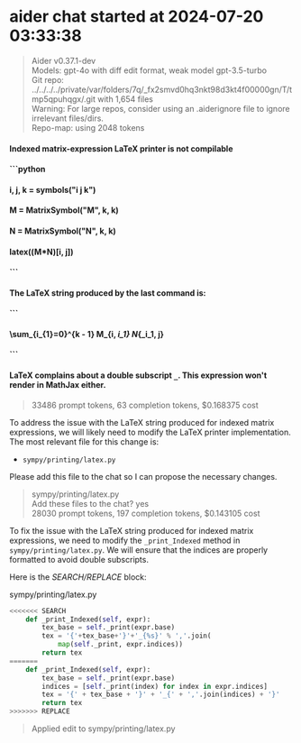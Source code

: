 
# aider chat started at 2024-07-20 03:33:38

> Aider v0.37.1-dev  
> Models: gpt-4o with diff edit format, weak model gpt-3.5-turbo  
> Git repo: ../../../../private/var/folders/7q/_fx2smvd0hq3nkt98d3kt4f00000gn/T/tmp5qpuhqgx/.git with 1,654 files  
> Warning: For large repos, consider using an .aiderignore file to ignore irrelevant files/dirs.  
> Repo-map: using 2048 tokens  

#### Indexed matrix-expression LaTeX printer is not compilable  
#### ```python  
#### i, j, k = symbols("i j k")  
#### M = MatrixSymbol("M", k, k)  
#### N = MatrixSymbol("N", k, k)  
#### latex((M*N)[i, j])  
#### ```  
####   
#### The LaTeX string produced by the last command is:  
#### ```  
#### \sum_{i_{1}=0}^{k - 1} M_{i, _i_1} N_{_i_1, j}  
#### ```  
#### LaTeX complains about a double subscript `_`. This expression won't render in MathJax either.  
> 33486 prompt tokens, 63 completion tokens, $0.168375 cost  

To address the issue with the LaTeX string produced for indexed matrix expressions, we will likely need to modify the LaTeX printer implementation. The most relevant file for this change is:

- `sympy/printing/latex.py`

Please add this file to the chat so I can propose the necessary changes.

> sympy/printing/latex.py  
> Add these files to the chat? yes  
> 28030 prompt tokens, 197 completion tokens, $0.143105 cost  

To fix the issue with the LaTeX string produced for indexed matrix expressions, we need to modify the `_print_Indexed` method in `sympy/printing/latex.py`. We will ensure that the indices are properly formatted to avoid double subscripts.

Here is the *SEARCH/REPLACE* block:

sympy/printing/latex.py
```python
<<<<<<< SEARCH
    def _print_Indexed(self, expr):
        tex_base = self._print(expr.base)
        tex = '{'+tex_base+'}'+'_{%s}' % ','.join(
            map(self._print, expr.indices))
        return tex
=======
    def _print_Indexed(self, expr):
        tex_base = self._print(expr.base)
        indices = [self._print(index) for index in expr.indices]
        tex = '{' + tex_base + '}' + '_{' + ','.join(indices) + '}'
        return tex
>>>>>>> REPLACE
```

> Applied edit to sympy/printing/latex.py  
